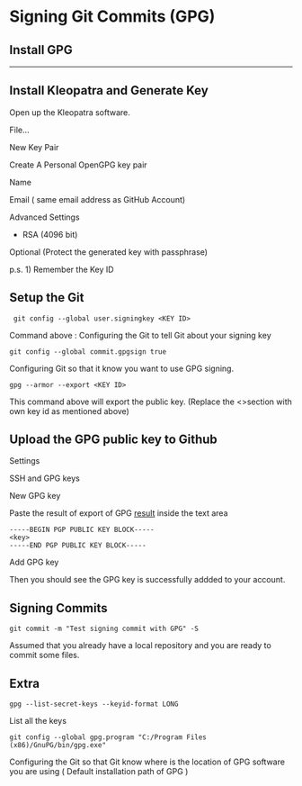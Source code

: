 # Signing Git Commits (GPG)

## Install GPG

---
## Install Kleopatra and Generate Key

Open up the Kleopatra software.

File...

New Key Pair

Create A Personal OpenGPG key pair

Name

Email ( same email address as GitHub Account)

Advanced Settings
- RSA (4096 bit)

Optional (Protect the generated key with passphrase)

p.s. 1) Remember the Key ID

## Setup the Git 

``` git config --global user.signingkey <KEY ID>``` 

Command above : Configuring the Git to tell Git about your signing key


```git config --global commit.gpgsign true```

Configuring Git so that it know you want to use GPG signing.


```gpg --armor --export <KEY ID>``` 


This command above will export the public key. (Replace the <>section with own key id as mentioned above)


## Upload the GPG public key to Github
 
Settings

SSH and GPG keys

New GPG key

Paste the result of export of GPG [result](#Setup-the-Git) inside the text area 

```
-----BEGIN PGP PUBLIC KEY BLOCK-----
<key>
-----END PGP PUBLIC KEY BLOCK-----
```

Add GPG key

Then you should see the GPG key is successfully addded to your account.

## Signing Commits

```git commit -m "Test signing commit with GPG" -S```

Assumed that you already have a local repository and you are ready to commit some files.

## Extra

``` gpg --list-secret-keys --keyid-format LONG ```

List all the keys

``` git config --global gpg.program "C:/Program Files (x86)/GnuPG/bin/gpg.exe" ```

Configuring the Git so that Git know where is the location of GPG software you are using ( Default installation path of GPG )



